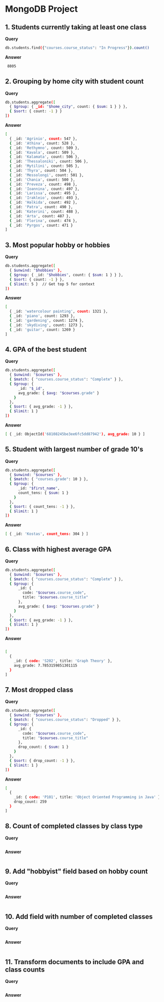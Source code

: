# MongoDB Project

## 1. Students currently taking at least one class

**Query**
```bash
db.students.find({"courses.course_status": "In Progress"}).count()
```

**Answer**

```bash
 8805
```

## 2. Grouping by home city with student count

**Query**
```bash
db.students.aggregate([
  { $group: { _id: "$home_city", count: { $sum: 1 } } },
  { $sort: { count: -1 } }
])
```

**Answer**

```bash
[
  { _id: 'Agrinio', count: 547 },
  { _id: 'Athina', count: 528 },
  { _id: 'Rethymno', count: 509 },
  { _id: 'Kavala', count: 509 },
  { _id: 'Kalamata', count: 506 },
  { _id: 'Thessaloniki', count: 506 },
  { _id: 'Mytilini', count: 505 },
  { _id: 'Thyra', count: 504 },
  { _id: 'Messolongi', count: 501 },
  { _id: 'Chania', count: 500 },
  { _id: 'Preveza', count: 498 },
  { _id: 'Ioannina', count: 497 },
  { _id: 'Larissa', count: 495 },
  { _id: 'Irakleio', count: 493 },
  { _id: 'Halkida', count: 492 },
  { _id: 'Patra', count: 490 },
  { _id: 'Katerini', count: 488 },
  { _id: 'Arta', count: 487 },
  { _id: 'Florina', count: 474 },
  { _id: 'Pyrgos', count: 471 }
]
```
## 3. Most popular hobby or hobbies

**Query**
```bash
db.students.aggregate([
  { $unwind: "$hobbies" },
  { $group: { _id: "$hobbies", count: { $sum: 1 } } },
  { $sort: { count: -1 } },
  { $limit: 5 }  // Get top 5 for context
])
```

**Answer**

```bash
[
  { _id: 'watercolour painting', count: 1321 },
  { _id: 'piano', count: 1293 },
  { _id: 'gardening', count: 1274 },
  { _id: 'skydiving', count: 1273 },
  { _id: 'guitar', count: 1269 }
]
```
##  4. GPA of the best student

**Query**

```bash
db.students.aggregate([
  { $unwind: "$courses" },
  { $match: { "courses.course_status": "Complete" } },
  { $group: {
      _id: "$_id",
      avg_grade: { $avg: "$courses.grade" }
    }
  },
  { $sort: { avg_grade: -1 } },
  { $limit: 1 }
])
```

**Answer**

```bash
[ { _id: ObjectId('68108245be3ee6fc5dd87942'), avg_grade: 10 } ]
```


## 5. Student with largest number of grade 10's


**Query**
```bash
db.students.aggregate([
  { $unwind: "$courses" },
  { $match: { "courses.grade": 10 } },
  { $group: {
      _id: "$first_name",
      count_tens: { $sum: 1 }
    }
  },
  { $sort: { count_tens: -1 } },
  { $limit: 1 }
])
```

**Answer**

```bash
[ { _id: 'Kostas', count_tens: 304 } ]
```


##  6. Class with highest average GPA


**Query**
```bash
db.students.aggregate([
  { $unwind: "$courses" },
  { $match: { "courses.course_status": "Complete" } },
  { $group: {
      _id: {
        code: "$courses.course_code",
        title: "$courses.course_title"
      },
      avg_grade: { $avg: "$courses.grade" }
    }
  },
  { $sort: { avg_grade: -1 } },
  { $limit: 1 }
])
```

**Answer**

```bash

[
  {
    _id: { code: 'S202', title: 'Graph Theory' },
    avg_grade: 7.7853159851301115
  }
]
```

## 7. Most dropped class

**Query**
```bash
db.students.aggregate([
  { $unwind: "$courses" },
  { $match: { "courses.course_status": "Dropped" } },
  { $group: {
      _id: {
        code: "$courses.course_code",
        title: "$courses.course_title"
      },
      drop_count: { $sum: 1 }
    }
  },
  { $sort: { drop_count: -1 } },
  { $limit: 1 }
])
```

**Answer**

```bash
[
  {
    _id: { code: 'P101', title: 'Object Oriented Programming in Java' },
    drop_count: 259
  }
]
```

## 8. Count of completed classes by class type

**Query**
```bash

```

**Answer**

```bash

```
## 9. Add "hobbyist" field based on hobby count

**Query**
```bash

```

**Answer**

```bash

```
## 10. Add field with number of completed classes

**Query**
```bash

```

**Answer**

```bash

```
##  11. Transform documents to include GPA and class counts
**Query**
```bash

```

**Answer**

```bash

```